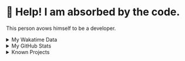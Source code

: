 # 🥺 Help! I am absorbed by the code. 

This person avows himself to be a developer.

<details>

<summary>My Wakatime Data</summary>

<!--START_SECTION:waka-->
![Lines of code](https://img.shields.io/badge/From%20Hello%20World%20I%27ve%20Written-7.4%20million%20lines%20of%20code-blue)

**🐱 My GitHub Data** 

> 📦 691.7 kB Used in GitHub's Storage 
 > 
> 🏆 1,099 Contributions in the Year 2023
 > 
> 🚫 Not Opted to Hire
 > 
> 📜 81 Public Repositories 
 > 
> 🔑 18 Private Repositories 
 > 
**I'm an Early 🐤** 

```text
🌞 Morning                1559 commits        ██████░░░░░░░░░░░░░░░░░░░   24.12 % 
🌆 Daytime                2646 commits        ██████████░░░░░░░░░░░░░░░   40.93 % 
🌃 Evening                2190 commits        ████████░░░░░░░░░░░░░░░░░   33.88 % 
🌙 Night                  69 commits          ░░░░░░░░░░░░░░░░░░░░░░░░░   01.07 % 
```
📅 **I'm Most Productive on Wednesday** 

```text
Monday                   746 commits         ███░░░░░░░░░░░░░░░░░░░░░░   11.54 % 
Tuesday                  1093 commits        ████░░░░░░░░░░░░░░░░░░░░░   16.91 % 
Wednesday                1111 commits        ████░░░░░░░░░░░░░░░░░░░░░   17.19 % 
Thursday                 878 commits         ███░░░░░░░░░░░░░░░░░░░░░░   13.58 % 
Friday                   969 commits         ████░░░░░░░░░░░░░░░░░░░░░   14.99 % 
Saturday                 902 commits         ███░░░░░░░░░░░░░░░░░░░░░░   13.95 % 
Sunday                   765 commits         ███░░░░░░░░░░░░░░░░░░░░░░   11.83 % 
```


**I Mostly Code in Go** 

```text
Go                       33 repos            █████████░░░░░░░░░░░░░░░░   35.11 % 
Python                   21 repos            ██████░░░░░░░░░░░░░░░░░░░   22.34 % 
HTML                     6 repos             ██░░░░░░░░░░░░░░░░░░░░░░░   06.38 % 
Dart                     2 repos             █░░░░░░░░░░░░░░░░░░░░░░░░   02.13 % 
TypeScript               1 repo              ░░░░░░░░░░░░░░░░░░░░░░░░░   01.06 % 
```




 Last Updated on 19/08/2023 01:07:21 UTC
<!--END_SECTION:waka-->

</details>

<details>
 
 <summary>My GitHub Stats</summary>

[![CDFMLR's github stats](https://github-readme-stats.vercel.app/api?username=cdfmlr&count_private=true&show_icons=true)](https://github.com/anuraghazra/github-readme-stats)
 
</details>

<details>

<summary>Known Projects</summary>

[![Star History Chart](https://api.star-history.com/svg?repos=cdfmlr/pyflowchart,cdfmlr/muvtuber,cdfmlr/crud,cdfmlr/murecom-verse-1,cdfmlr/murecom-intro&type=Date)](https://star-history.com/#cdfmlr/pyflowchart&cdfmlr/muvtuber&cdfmlr/crud&cdfmlr/murecom-verse-1&cdfmlr/murecom-intro&Date)

 </details>
